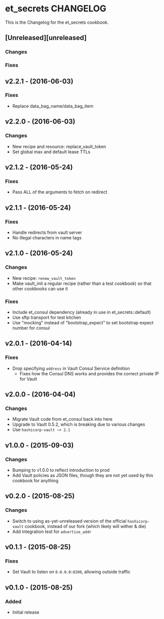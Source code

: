 # et_secrets CHANGELOG

This is the Changelog for the et_secrets cookbook.

## [Unreleased][unreleased]

### Changes

### Fixes

## v2.2.1 - (2016-06-03)

### Fixes

* Replace data_bag_name/data_bag_item

## v2.2.0 - (2016-06-03)

### Changes

* New recipe and resource: replace_vault_token
* Set global max and default lease TTLs

## v2.1.2 - (2016-05-24)

### Fixes

* Pass ALL of the arguments to fetch on redirect

## v2.1.1 - (2016-05-24)

### Fixes

* Handle redirects from vault server
* No illegal characters in name tags

## v2.1.0 - (2016-05-24)

### Changes

* New recipe: `renew_vault_token`
* Make vault_init a regular recipe (rather than a test cookbook) so that other cookbooks can use it

### Fixes

* Include et_consul dependency (already in use in et_secrets::default)
* Use sftp transport for test kitchen
* Use "mocking" instead of "bootstrap_expect" to set bootstrap expect number for consul

## v2.0.1 - (2016-04-14)

### Fixes

* Drop specifying `address` in Vault Consul Service definition
    - Fixes how the Consul DNS works and provides the correct private IP for Vault

## v2.0.0 - (2016-04-04)

### Changes

* Migrate Vault code from et_consul back into here
* Upgrade to Vault 0.5.2, which is breaking due to various changes
* Use `hashicorp-vault ~> 2.1`

## v1.0.0 - (2015-09-03)

### Changes

* Bumping to v1.0.0 to reflect introduction to prod
* Add Vault policies as JSON files, though they are not yet used by this cookbook for anything

## v0.2.0 - (2015-08-25)

### Changes

* Switch to using as-yet-unreleased version of the official `hashicorp-vault` cookbook, instead of our fork (which likely will wither & die)
* Add integration test for `advertise_addr`

## v0.1.1 - (2015-08-25)

### Fixes

* Set Vault to listen on `0.0.0.0:8200`, allowing outside traffic

## v0.1.0 - (2015-08-25)

### Added

* Initial release
